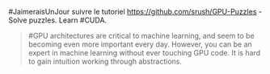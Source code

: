 #JaimeraisUnJour suivre le tutoriel https://github.com/srush/GPU-Puzzles -  Solve puzzles. Learn #CUDA. 

> #GPU architectures are critical to machine learning, and seem to be becoming even more important every day. However, you can be an expert in machine learning without ever touching GPU code. It is hard to gain intuition working through abstractions.

